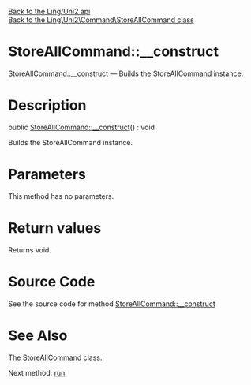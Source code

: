[Back to the Ling/Uni2 api](https://github.com/lingtalfi/Uni2/blob/master/doc/api/Ling/Uni2.md)<br>
[Back to the Ling\Uni2\Command\StoreAllCommand class](https://github.com/lingtalfi/Uni2/blob/master/doc/api/Ling/Uni2/Command/StoreAllCommand.md)


StoreAllCommand::__construct
================



StoreAllCommand::__construct — Builds the StoreAllCommand instance.




Description
================


public [StoreAllCommand::__construct](https://github.com/lingtalfi/Uni2/blob/master/doc/api/Ling/Uni2/Command/StoreAllCommand/__construct.md)() : void




Builds the StoreAllCommand instance.




Parameters
================

This method has no parameters.


Return values
================

Returns void.








Source Code
===========
See the source code for method [StoreAllCommand::__construct](https://github.com/lingtalfi/Uni2/blob/master/Command/StoreAllCommand.php#L36-L39)


See Also
================

The [StoreAllCommand](https://github.com/lingtalfi/Uni2/blob/master/doc/api/Ling/Uni2/Command/StoreAllCommand.md) class.

Next method: [run](https://github.com/lingtalfi/Uni2/blob/master/doc/api/Ling/Uni2/Command/StoreAllCommand/run.md)<br>

